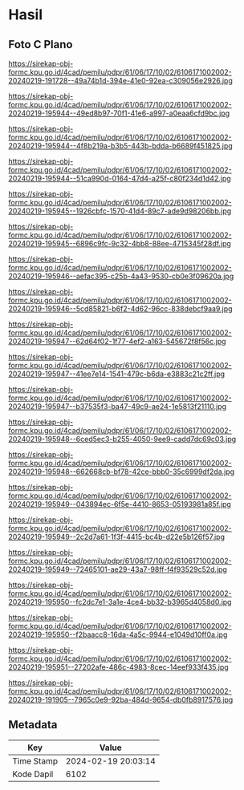 # Hasil

## Foto C Plano

https://sirekap-obj-formc.kpu.go.id/4cad/pemilu/pdpr/61/06/17/10/02/6106171002002-20240219-191728--49a74b1d-394e-41e0-92ea-c309056e2926.jpg

https://sirekap-obj-formc.kpu.go.id/4cad/pemilu/pdpr/61/06/17/10/02/6106171002002-20240219-195944--49ed8b97-70f1-41e6-a997-a0eaa6cfd9bc.jpg

https://sirekap-obj-formc.kpu.go.id/4cad/pemilu/pdpr/61/06/17/10/02/6106171002002-20240219-195944--4f8b219a-b3b5-443b-bdda-b6689f451825.jpg

https://sirekap-obj-formc.kpu.go.id/4cad/pemilu/pdpr/61/06/17/10/02/6106171002002-20240219-195944--51ca990d-0164-47d4-a25f-c80f234d1d42.jpg

https://sirekap-obj-formc.kpu.go.id/4cad/pemilu/pdpr/61/06/17/10/02/6106171002002-20240219-195945--1926cbfc-1570-41d4-89c7-ade9d98206bb.jpg

https://sirekap-obj-formc.kpu.go.id/4cad/pemilu/pdpr/61/06/17/10/02/6106171002002-20240219-195945--6896c9fc-9c32-4bb8-88ee-4715345f28df.jpg

https://sirekap-obj-formc.kpu.go.id/4cad/pemilu/pdpr/61/06/17/10/02/6106171002002-20240219-195946--aefac395-c25b-4a43-9530-cb0e3f09620a.jpg

https://sirekap-obj-formc.kpu.go.id/4cad/pemilu/pdpr/61/06/17/10/02/6106171002002-20240219-195946--5cd85821-b6f2-4d62-96cc-838debcf9aa9.jpg

https://sirekap-obj-formc.kpu.go.id/4cad/pemilu/pdpr/61/06/17/10/02/6106171002002-20240219-195947--62d64f02-1f77-4ef2-a163-545672f8f56c.jpg

https://sirekap-obj-formc.kpu.go.id/4cad/pemilu/pdpr/61/06/17/10/02/6106171002002-20240219-195947--41ee7e14-1541-479c-b6da-e3883c21c2ff.jpg

https://sirekap-obj-formc.kpu.go.id/4cad/pemilu/pdpr/61/06/17/10/02/6106171002002-20240219-195947--b37535f3-ba47-49c9-ae24-1e5813f21110.jpg

https://sirekap-obj-formc.kpu.go.id/4cad/pemilu/pdpr/61/06/17/10/02/6106171002002-20240219-195948--6ced5ec3-b255-4050-9ee9-cadd7dc69c03.jpg

https://sirekap-obj-formc.kpu.go.id/4cad/pemilu/pdpr/61/06/17/10/02/6106171002002-20240219-195948--662668cb-bf78-42ce-bbb0-35c6999df2da.jpg

https://sirekap-obj-formc.kpu.go.id/4cad/pemilu/pdpr/61/06/17/10/02/6106171002002-20240219-195949--043894ec-6f5e-4410-8653-05193981a85f.jpg

https://sirekap-obj-formc.kpu.go.id/4cad/pemilu/pdpr/61/06/17/10/02/6106171002002-20240219-195949--2c2d7a61-1f3f-4415-bc4b-d22e5b126f57.jpg

https://sirekap-obj-formc.kpu.go.id/4cad/pemilu/pdpr/61/06/17/10/02/6106171002002-20240219-195949--72465101-ae29-43a7-98ff-f4f93529c52d.jpg

https://sirekap-obj-formc.kpu.go.id/4cad/pemilu/pdpr/61/06/17/10/02/6106171002002-20240219-195950--fc2dc7e1-3a1e-4ce4-bb32-b3965d4058d0.jpg

https://sirekap-obj-formc.kpu.go.id/4cad/pemilu/pdpr/61/06/17/10/02/6106171002002-20240219-195950--f2baacc8-16da-4a5c-9944-e1049d10ff0a.jpg

https://sirekap-obj-formc.kpu.go.id/4cad/pemilu/pdpr/61/06/17/10/02/6106171002002-20240219-195951--27202afe-486c-4983-8cec-14eef933f435.jpg

https://sirekap-obj-formc.kpu.go.id/4cad/pemilu/pdpr/61/06/17/10/02/6106171002002-20240219-191905--7965c0e9-92ba-484d-9654-db0fb8917576.jpg


## Metadata

| Key        | Value               |
| ---------- | ------------------- |
| Time Stamp | 2024-02-19 20:03:14 |
| Kode Dapil | 6102                |



